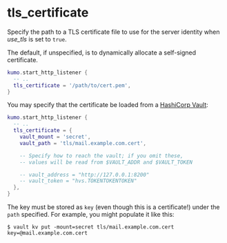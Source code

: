 # tls_certificate

Specify the path to a TLS certificate file to use for the server identity when
*use_tls* is set to `true`.

The default, if unspecified, is to dynamically allocate a self-signed certificate.

```lua
kumo.start_http_listener {
  -- ..
  tls_certificate = '/path/to/cert.pem',
}
```

You may specify that the certificate be loaded from a [HashiCorp Vault](https://www.hashicorp.com/products/vault):

```lua
kumo.start_http_listener {
  -- ..
  tls_certificate = {
    vault_mount = 'secret',
    vault_path = 'tls/mail.example.com.cert',

    -- Specify how to reach the vault; if you omit these,
    -- values will be read from $VAULT_ADDR and $VAULT_TOKEN

    -- vault_address = "http://127.0.0.1:8200"
    -- vault_token = "hvs.TOKENTOKENTOKEN"
  },
}
```

The key must be stored as `key` (even though this is a certificate!) under the
`path` specified.  For example, you might populate it like this:

```
$ vault kv put -mount=secret tls/mail.example.com.cert key=@mail.example.com.cert
```


